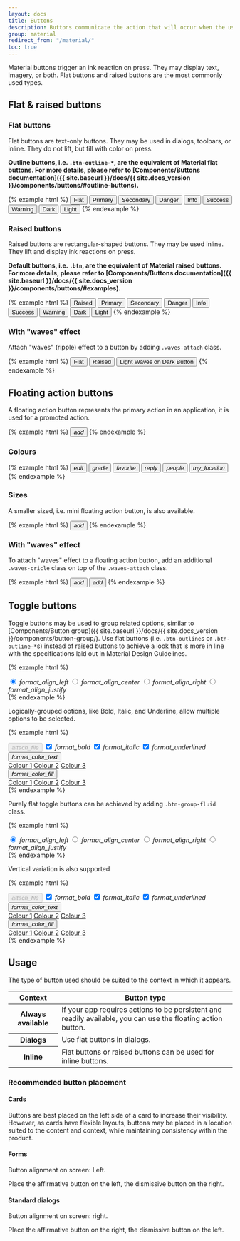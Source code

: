 ```yaml
---
layout: docs
title: Buttons
description: Buttons communicate the action that will occur when the user touches them.
group: material
redirect_from: "/material/"
toc: true
---
```


Material buttons trigger an ink reaction on press. They may display text, imagery, or both. Flat buttons and raised buttons are the most commonly used types.

## Flat & raised buttons

### Flat buttons

Flat buttons are text-only buttons. They may be used in dialogs, toolbars, or inline. They do not lift, but fill with color on press.

**Outline buttons, i.e. `.btn-outline-*`, are the equivalent of Material flat buttons. For more details, please refer to [Components/Buttons documentation]({{ site.baseurl }}/docs/{{ site.docs_version }}/components/buttons/#outline-buttons).**

{% example html %}
<button class="btn btn-flat my-xs" type="button">Flat</button>
<button class="btn btn-flat-primary my-xs" type="button">Primary</button>
<button class="btn btn-flat-secondary my-xs" type="button">Secondary</button>
<button class="btn btn-flat-danger my-xs" type="button">Danger</button>
<button class="btn btn-flat-info my-xs" type="button">Info</button>
<button class="btn btn-flat-success my-xs" type="button">Success</button>
<button class="btn btn-flat-warning my-xs" type="button">Warning</button>
<button class="btn btn-flat-dark my-xs" type="button">Dark</button>
<button class="btn btn-flat-light my-xs" type="button">Light</button>
{% endexample %}

### Raised buttons

Raised buttons are rectangular-shaped buttons. They may be used inline. They lift and display ink reactions on press.

**Default buttons, i.e. `.btn`, are the equivalent of Material raised buttons. For more details, please refer to [Components/Buttons documentation]({{ site.baseurl }}/docs/{{ site.docs_version }}/components/buttons/#examples).**

{% example html %}
<button class="btn my-xs" type="button">Raised</button>
<button class="btn btn-primary my-xs" type="button">Primary</button>
<button class="btn btn-secondary my-xs" type="button">Secondary</button>
<button class="btn btn-danger my-xs" type="button">Danger</button>
<button class="btn btn-info my-xs" type="button">Info</button>
<button class="btn btn-success my-xs" type="button">Success</button>
<button class="btn btn-warning my-xs" type="button">Warning</button>
<button class="btn btn-dark my-xs" type="button">Dark</button>
<button class="btn btn-light my-xs" type="button">Light</button>
{% endexample %}

### With "waves" effect

Attach "waves" (ripple) effect to a button by adding `.waves-attach` class.

{% example html %}
<button class="btn btn-flat my-xs waves-attach" type="button">Flat</button>
<button class="btn my-xs waves-attach" type="button">Raised</button>
<button class="btn btn-dark my-xs waves-attach waves-light" type="button">Light Waves on Dark Button</button>
{% endexample %}

## Floating action buttons

A floating action button represents the primary action in an application, it is used for a promoted action.

{% example html %}
<button class="btn btn-float" type="button"><i class="material-icons">add</i></button>
{% endexample %}

### Colours

{% example html %}
<button class="btn btn-float btn-primary" type="button"><i class="material-icons">edit</i></button>
<button class="btn btn-float btn-secondary" type="button"><i class="material-icons">grade</i></button>
<button class="btn btn-float btn-danger" type="button"><i class="material-icons">favorite</i></button>
<button class="btn btn-float btn-info" type="button"><i class="material-icons">reply</i></button>
<button class="btn btn-float btn-success" type="button"><i class="material-icons">people</i></button>
<button class="btn btn-float btn-warning" type="button"><i class="material-icons">my_location</i></button>
{% endexample %}

### Sizes

A smaller sized, i.e. mini floating action button, is also available.

{% example html %}
<button class="btn btn-float btn-sm" type="button"><i class="material-icons">add</i></button>
{% endexample %}

### With "waves" effect

To attach "waves" effect to a floating action button, add an additional `.waves-cricle` class on top of the `.waves-attach` class.

{% example html %}
<button class="btn btn-float waves-attach waves-circle" type="button"><i class="material-icons">add</i></button>
<button class="btn btn-dark btn-float waves-attach waves-circle waves-light" type="button"><i class="material-icons">add</i></button>
{% endexample %}

## Toggle buttons

Toggle buttons may be used to group related options, similar to [Components/Button group]({{ site.baseurl }}/docs/{{ site.docs_version }}/components/button-group/). Use flat buttons (i.e. `.btn-outline`s or `.btn-outline-*`s) instead of raised buttons to achieve a look that is more in line with the specifications laid out in Material Design Guidelines.

{% example html %}
<div class="btn-group" data-toggle="buttons" role="group">
  <label class="btn btn-outline btn-sm waves-attach active">
    <input autocomplete="off" checked name="options1" type="radio">
    <i class="material-icons">format_align_left</i>
  </label>
  <label class="btn btn-outline btn-sm waves-attach">
    <input autocomplete="off" name="options1" type="radio">
    <i class="material-icons">format_align_center</i>
  </label>
  <label class="btn btn-outline btn-sm waves-attach">
    <input autocomplete="off" name="options1" type="radio">
    <i class="material-icons">format_align_right</i>
  </label>
  <label class="btn btn-outline btn-sm waves-attach">
    <input autocomplete="off" name="options1" type="radio">
    <i class="material-icons">format_align_justify</i>
  </label>
</div>
{% endexample %}

Logically-grouped options, like Bold, Italic, and Underline, allow multiple options to be selected.

{% example html %}
<div class="btn-group" data-toggle="buttons" role="group">
  <button class="btn btn-outline btn-sm waves-attach" disabled>
    <i class="material-icons">attach_file</i>
  </button>
  <label class="btn btn-outline btn-sm waves-attach active">
    <input autocomplete="off" checked name="options2" type="checkbox">
    <i class="material-icons">format_bold</i>
  </label>
  <label class="btn btn-outline btn-sm waves-attach active">
    <input autocomplete="off" checked name="options2" type="checkbox">
    <i class="material-icons">format_italic</i>
  </label>
  <label class="btn btn-outline btn-sm waves-attach active">
    <input autocomplete="off" checked name="options2" type="checkbox">
    <i class="material-icons">format_underlined</i>
  </label>
  <div class="btn-group" role="group">
    <button aria-expanded="false" aria-haspopup="true" class="btn btn-outline btn-sm dropdown-toggle waves-attach" data-toggle="dropdown" id="toggleBtnDrop1" type="button"><i class="material-icons">format_color_text</i></button>
    <div aria-labelledby="toggleBtnDrop1" class="dropdown-menu dropdown-menu-sm">
      <a class="dropdown-item waves-attach" href="#">Colour 1</a>
      <a class="dropdown-item waves-attach" href="#">Colour 2</a>
      <a class="dropdown-item waves-attach" href="#">Colour 3</a>
    </div>
  </div>
  <div class="btn-group" role="group">
    <button aria-expanded="false" aria-haspopup="true" class="btn btn-outline btn-sm dropdown-toggle waves-attach" data-toggle="dropdown" id="toggleBtnDrop2" type="button"><i class="material-icons">format_color_fill</i></button>
    <div aria-labelledby="toggleBtnDrop2" class="dropdown-menu dropdown-menu-sm">
      <a class="dropdown-item waves-attach" href="#">Colour 1</a>
      <a class="dropdown-item waves-attach" href="#">Colour 2</a>
      <a class="dropdown-item waves-attach" href="#">Colour 3</a>
    </div>
  </div>
</div>
{% endexample %}

Purely flat toggle buttons can be achieved by adding `.btn-group-fluid` class.

{% example html %}
<div class="btn-group btn-group-fluid" data-toggle="buttons" role="group">
  <label class="btn btn-outline btn-sm waves-attach active">
    <input autocomplete="off" checked name="options3" type="radio">
    <i class="material-icons">format_align_left</i>
  </label>
  <label class="btn btn-outline btn-sm waves-attach">
    <input autocomplete="off" name="options3" type="radio">
    <i class="material-icons">format_align_center</i>
  </label>
  <label class="btn btn-outline btn-sm waves-attach">
    <input autocomplete="off" name="options3" type="radio">
    <i class="material-icons">format_align_right</i>
  </label>
  <label class="btn btn-outline btn-sm waves-attach">
    <input autocomplete="off" name="options3" type="radio">
    <i class="material-icons">format_align_justify</i>
  </label>
</div>
{% endexample %}

Vertical variation is also supported

{% example html %}
<div class="btn-group-vertical" data-toggle="buttons" role="group">
  <button class="btn btn-outline btn-sm waves-attach" disabled>
    <i class="material-icons">attach_file</i>
  </button>
  <label class="btn btn-outline btn-sm waves-attach active">
    <input autocomplete="off" checked name="options4" type="checkbox">
    <i class="material-icons">format_bold</i>
  </label>
  <label class="btn btn-outline btn-sm waves-attach active">
    <input autocomplete="off" checked name="options4" type="checkbox">
    <i class="material-icons">format_italic</i>
  </label>
  <label class="btn btn-outline btn-sm waves-attach active">
    <input autocomplete="off" checked name="options4" type="checkbox">
    <i class="material-icons">format_underlined</i>
  </label>
  <div class="btn-group" role="group">
    <button aria-expanded="false" aria-haspopup="true" class="btn btn-outline btn-sm dropdown-toggle waves-attach" data-toggle="dropdown" id="toggleBtnDrop3" type="button"><i class="material-icons">format_color_text</i></button>
    <div aria-labelledby="toggleBtnDrop3" class="dropdown-menu dropdown-menu-sm">
      <a class="dropdown-item waves-attach" href="#">Colour 1</a>
      <a class="dropdown-item waves-attach" href="#">Colour 2</a>
      <a class="dropdown-item waves-attach" href="#">Colour 3</a>
    </div>
  </div>
  <div class="btn-group" role="group">
    <button aria-expanded="false" aria-haspopup="true" class="btn btn-outline btn-sm dropdown-toggle waves-attach" data-toggle="dropdown" id="toggleBtnDrop4" type="button"><i class="material-icons">format_color_fill</i></button>
    <div aria-labelledby="toggleBtnDrop4" class="dropdown-menu dropdown-menu-sm">
      <a class="dropdown-item waves-attach" href="#">Colour 1</a>
      <a class="dropdown-item waves-attach" href="#">Colour 2</a>
      <a class="dropdown-item waves-attach" href="#">Colour 3</a>
    </div>
  </div>
</div>
{% endexample %}

## Usage

The type of button used should be suited to the context in which it appears.

<div>
  <table class="table table-bordered table-striped">
    <thead>
      <tr>
        <th>Context</th>
        <th>Button type</th>
      </tr>
    </thead>
    <tbody>
      <tr>
        <th>Always available</th>
        <td>If your app requires actions to be persistent and readily available, you can use the floating action button.</td>
      </tr>
      <tr>
        <th>Dialogs</th>
        <td>Use flat buttons in dialogs.</td>
      </tr>
      <tr>
        <th>Inline</th>
        <td>Flat buttons or raised buttons can be used for inline buttons.</td>
      </tr>
    </tbody>
  </table>
</div>

### Recommended button placement

#### Cards

Buttons are best placed on the left side of a card to increase their visibility. However, as cards have flexible layouts, buttons may be placed in a location suited to the content and context, while maintaining consistency within the product.

#### Forms

Button alignment on screen: Left.

Place the affirmative button on the left, the dismissive button on the right.

#### Standard dialogs

Button alignment on screen: right.

Place the affirmative button on the right, the dismissive button on the left.
